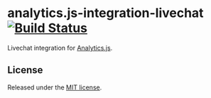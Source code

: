 # analytics.js-integration-livechat [![Build Status][ci-badge]][ci-link]

Livechat integration for [Analytics.js][].

## License

Released under the [MIT license](License.md).


[Analytics.js]: https://segment.com/docs/libraries/analytics.js/
[ci-link]: https://circleci.com/gh/segment-integrations/analytics.js-integration-livechat
[ci-badge]: https://circleci.com/gh/segment-integrations/analytics.js-integration-livechat.svg?style=svg
